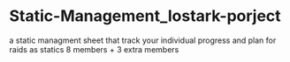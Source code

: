 # Static-Management_lostark-porject
 a static managment sheet  that track your individual progress and  plan for raids as statics 8 members + 3 extra members 
